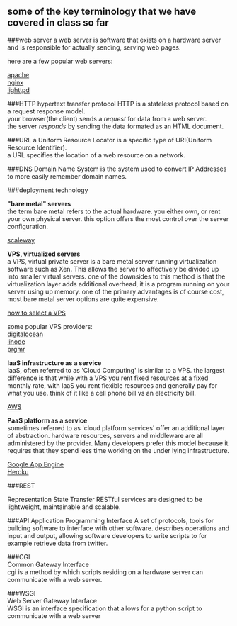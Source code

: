 ## some of the key terminology that we have covered in class so far

###web server
a web server is software that exists on a hardware server and is responsible for actually sending, serving web pages.  

here are a few popular web servers:

[apache](https://httpd.apache.org/)  
[nginx](https://www.nginx.com/)  
[lighttpd](https://www.lighttpd.net/)

###HTTP
hypertext transfer protocol
HTTP is a stateless protocol based on a request response model.  
your browser(the client) sends a *request* for data from a web server.  
the server *responds* by sending the data formated as an HTML document.

###URL
a Uniform Resource Locator is a specific type of URI(Uniform Resource Identifier).  
a URL specifies the location of a web resource on a network.

###DNS
Domain Name System is the system used to convert IP Addresses to more easily remember domain names.

###deployment technology

**"bare metal" servers**  
the term bare metal refers to the actual hardware. you either own, or rent your own physical server. this option offers the most control over the server configuration.

[scaleway](https://www.scaleway.com/)

**VPS, virtualized servers**  
a VPS, virtual private server is a bare metal server running virtualization software such as Xen. This allows the server to affectively be divided up into smaller virtual servers. one of the downsides to this method is that the virtualization layer adds additional overhead, it is a program running on your server using up memory. one of the primary advantages is of course cost, most bare metal server options are quite expensive.

[how to select a VPS](https://redfern.me/choosing-a-low-cost-vps/)


some popular VPS providers:  
[digitalocean](https://www.digitalocean.com/)  
[linode](https://www.linode.com/)  
[prgmr](https://prgmr.com/xen/)

**IaaS infrastructure as a service**  
IaaS, often referred to as 'Cloud Computing' is similar to a VPS. the largest difference is that while with a VPS you rent fixed resources at a fixed monthly rate, with IaaS you rent flexible resources and generally pay for what you use. think of it like a cell phone bill vs an electricity bill.

[AWS](https://aws.amazon.com/)

**PaaS platform as a service**  
sometimes referred to as 'cloud platform services' offer an additional layer of abstraction. hardware resources, servers and middleware are all administered by the provider. Many developers prefer this model because it requires that they spend less time working on the under lying infrastructure.  

[Google App Engine](https://cloud.google.com/appengine/)  
[Heroku](https://www.heroku.com/home)

###REST

Representation State Transfer
RESTful services are designed to be lightweight, maintainable and scalable. 


###API 
Application Programming Interface
A set of protocols, tools for building software to interface with other software.
describes operations and input and output, allowing software developers to write scripts to for example retrieve data from twitter.

###CGI  
Common Gateway Interface  
cgi is a method by which scripts residing on a hardware server can communicate with a web server.

###WSGI  
Web Server Gateway Interface  
WSGI is an interface specification that allows for a python script to communicate with a web server
